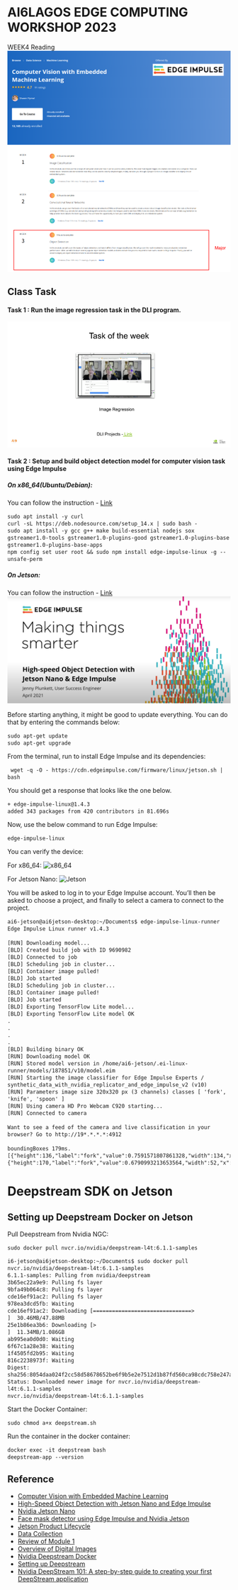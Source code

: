 # AI6LAGOS EDGE COMPUTING WORKSHOP 2023
WEEK4 Reading
![Embedded CV](../asset/computer_vision_with_embedded_ml.png)
 ![CV](../asset/week4_reading.png)

## Class Task
#### Task 1 : Run the image regression task in the DLI program.  
 ![](../asset/week4-tasks.png)

#### Task 2 :  Setup and build object detection model for computer vision task using Edge Impulse 
##### On x86_64(Ubuntu/Debian):
You can follow the instruction - [Link](https://docs.edgeimpulse.com/docs/development-platforms/officially-supported-cpu-gpu-targets/linux-x86_64) 
```
sudo apt install -y curl
curl -sL https://deb.nodesource.com/setup_14.x | sudo bash -
sudo apt install -y gcc g++ make build-essential nodejs sox gstreamer1.0-tools gstreamer1.0-plugins-good gstreamer1.0-plugins-base gstreamer1.0-plugins-base-apps
npm config set user root && sudo npm install edge-impulse-linux -g --unsafe-perm
```
##### On Jetson: 
You can follow the instruction - [Link](https://docs.edgeimpulse.com/docs/development-platforms/officially-supported-cpu-gpu-targets/nvidia-jetson-nano) 
 ![CV](../asset/making-things-smarter.png)

Before starting anything, it might be good to update everything. You can do that by entering the commands below:
```
sudo apt-get update
sudo apt-get upgrade
```
From the terminal, run to install Edge Impulse and its dependencies:

```
 wget -q -O - https://cdn.edgeimpulse.com/firmware/linux/jetson.sh | bash
 ```
 You should get a response that looks like the one below.
 ```
+ edge-impulse-linux@1.4.3
added 343 packages from 420 contributors in 81.696s
 ```
 Now, use the below command to run Edge Impulse:
 ```
 edge-impulse-linux
 ```
 You can verify the device:

 For x86_64: 
 ![x86_64](https://84771188-files.gitbook.io/~/files/v0/b/gitbook-x-prod.appspot.com/o/spaces%2FGEgcCk4PkS5Pa6uBabld%2Fuploads%2Fgit-blob-455ffcd35daf137b99c4bf8a4c8bcf71261d8cea%2Fdcbbb78-screenshot_2022-01-18_at_105616.png?alt=media)

 For Jetson Nano: 
 ![Jetson](https://84771188-files.gitbook.io/~/files/v0/b/gitbook-x-prod.appspot.com/o/spaces%2FGEgcCk4PkS5Pa6uBabld%2Fuploads%2Fgit-blob-63957e037f4a86a774117d684969c722396f079c%2F9d5f41e-screenshot_2021-04-14_at_123509.png?alt=media)

 You will be asked to log in to your Edge Impulse account. You’ll then be asked to choose a project, and finally to select a camera to connect to the project.

 ```
 ai6-jetson@ai6jetson-desktop:~/Documents$ edge-impulse-linux-runner
Edge Impulse Linux runner v1.4.3

[RUN] Downloading model...
[BLD] Created build job with ID 9690982
[BLD] Connected to job
[BLD] Scheduling job in cluster...
[BLD] Container image pulled!
[BLD] Job started
[BLD] Scheduling job in cluster...
[BLD] Container image pulled!
[BLD] Job started
[BLD] Exporting TensorFlow Lite model...
[BLD] Exporting TensorFlow Lite model OK
.
.
.
.
[BLD] Building binary OK
[RUN] Downloading model OK
[RUN] Stored model version in /home/ai6-jetson/.ei-linux-runner/models/187851/v10/model.eim
[RUN] Starting the image classifier for Edge Impulse Experts / synthetic_data_with_nvidia_replicator_and_edge_impulse_v2 (v10)
[RUN] Parameters image size 320x320 px (3 channels) classes [ 'fork', 'knife', 'spoon' ]
[RUN] Using camera HD Pro Webcam C920 starting...
[RUN] Connected to camera

Want to see a feed of the camera and live classification in your browser? Go to http://19*.*.*.*:4912

boundingBoxes 179ms. [{"height":136,"label":"fork","value":0.7591571807861328,"width":134,"x":0,"y":176},{"height":170,"label":"fork","value":0.6790993213653564,"width":52,"x":180,"y":3}]
 ```
# Deepstream SDK on Jetson
## Setting up Deepstream Docker on Jetson
Pull Deepstream from Nvidia NGC: 
 ```
sudo docker pull nvcr.io/nvidia/deepstream-l4t:6.1.1-samples
 ```

 ```
 i6-jetson@ai6jetson-desktop:~/Documents$ sudo docker pull nvcr.io/nvidia/deepstream-l4t:6.1.1-samples
6.1.1-samples: Pulling from nvidia/deepstream
3b65ec22a9e9: Pulling fs layer 
9bfa49b064c8: Pulling fs layer 
cde16ef91ac2: Pulling fs layer 
978ea3dcd5fb: Waiting 
cde16ef91ac2: Downloading [===============================>                   ]  30.46MB/47.88MB
25e1b86ea3b6: Downloading [>                                                  ]  11.34MB/1.086GB
ab995ea0d0d0: Waiting 
6f67c1a28e38: Waiting 
1f4505fd2b95: Waiting 
816c2238973f: Waiting 
Digest: sha256:8054daa024f2cc58d58678652be6f9b5e2e7512d1b87fd560ca98cdc758e247a
Status: Downloaded newer image for nvcr.io/nvidia/deepstream-l4t:6.1.1-samples
nvcr.io/nvidia/deepstream-l4t:6.1.1-samples
```

Start the Docker Container: 
```
sudo chmod a+x deepstream.sh
```
Run the container in the docker container: 
```
docker exec -it deepstream bash
deepstream-app --version
```

## Reference 
- [Computer Vision with Embedded Machine Learning](https://www.coursera.org/learn/computer-vision-with-embedded-machine-learning)
- [High-Speed Object Detection with Jetson Nano and Edge Impulse](https://www.youtube.com/watch?v=_T6h3Jmq2Yk)
- [Nvidia Jetson Nano](https://docs.edgeimpulse.com/docs/development-platforms/officially-supported-cpu-gpu-targets/nvidia-jetson-nano)
- [Face mask detector using Edge Impulse and Nvidia Jetson](https://www.hackster.io/shahizat/face-mask-detector-using-edge-impulse-and-nvidia-jetson-8c4dda)
- [Jetson Product Lifecycle](https://developer.nvidia.com/embedded/lifecycle)
- [Data Collection](https://d3c33hcgiwev3.cloudfront.net/PWxt1WoJS_qsbdVqCev6SA_0b8fe1563e5a421eb9aab4af06a64ef1_slides-1.1.3.pdf?Expires=1685836800&Signature=ZPePuRmXwr6nYWlnN1b9kMaqSNjoi4IJVY9G95KxxG3XQ7AwNLS98WDH9oqAsDt~e7P5CBeoUPXPuB98iS7MmDD~t54814~lH1LjR5fB-glyh3xsCb25g34y36ElodL9QFwifCAtDp~AIB0w09aOZYrPZh2wDlY2novF7cYR-oc_&Key-Pair-Id=APKAJLTNE6QMUY6HBC5A)
- [Review of Module 1](https://d3c33hcgiwev3.cloudfront.net/48r074D2SniK9O-A9hp4DQ_c50632c224df4950b1e6d4e6beb663f1_slides-1.5.2.pdf?Expires=1685836800&Signature=auSFLC6cHOQgHDpWdQ796WJQ8XatPc6T4kLWp4HJmjhwAYgwFv9u1dhgFnwmSGdM4eDjnfHRqCvAFofQGaGrfFICegtvA-urV9LRpIhiAUV~i3w-Gcmw23UKD9w4HrZNAT3toQx6rlp5IdaDR4BNUELROE71rrRUUe5IcTLswPU_&Key-Pair-Id=APKAJLTNE6QMUY6HBC5A)
- [Overview of Digital Images](https://d3c33hcgiwev3.cloudfront.net/282OCuhFTlyNjgroRb5crg_da0b4ed3eef94242965bf4f014c5b6f1_slides-1.1.2.pdf?Expires=1685836800&Signature=ApXdiM1-n7V8wpBVtg7jLRoMISwtwouq3rFGTS1kKIE5BHygcOZVvXB45OvAeVCOBfFHU77Nmqe5eBHg1zRH40AadV3NHWPH40Sb0mbGFIxlNcIlM2pUV43DVXYHMYc~Sb~uyhmuBZUjHpQ~jsh0nShxM37sLGdpDs-LNK7~Y64_&Key-Pair-Id=APKAJLTNE6QMUY6HBC5A)
- [Nvidia Deepstream Docker](https://docs.nvidia.com/metropolis/deepstream/dev-guide/text/DS_docker_containers.html)
- [Setting up Deepstream](https://chirag4798.medium.com/nvidia-deepstream-101-a-beginners-guide-to-real-time-computer-vision-afefcb5d7fba)
- [Nvidia DeepStream 101: A step-by-step guide to creating your first DeepStream application](https://chirag4798.medium.com/nvidia-deepstream-101-a-step-by-step-guide-to-creating-your-first-deepstream-application-68148753cf96)